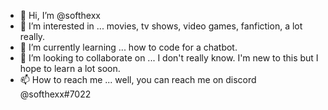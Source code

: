 - 👋 Hi, I’m @softhexx
- 👀 I’m interested in ... movies, tv shows, video games, fanfiction, a lot really.
- 🌱 I’m currently learning ... how to code for a chatbot.
- 💞️ I’m looking to collaborate on ... I don't really know. I'm new to this but I hope to learn a lot soon.
- 📫 How to reach me ... well, you can reach me on discord @softhexx#7022

<!---
softhexx/softhexx is a ✨ special ✨ repository because its `README.md` (this file) appears on your GitHub profile.
You can click the Preview link to take a look at your changes.
--->
